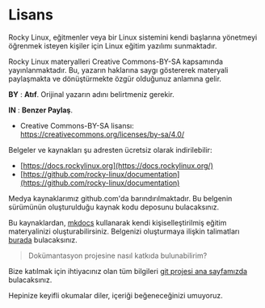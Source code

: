 # Lisans

Rocky Linux, eğitmenler veya bir Linux sistemini kendi başlarına yönetmeyi öğrenmek isteyen kişiler için Linux eğitim yazılımı sunmaktadır.

Rocky Linux materyalleri Creative Commons-BY-SA kapsamında yayınlanmaktadır. Bu, yazarın haklarına saygı göstererek materyali paylaşmakta ve dönüştürmekte özgür olduğunuz anlamına gelir.

**BY** : **Atıf**. Orijinal yazarın adını belirtmeniz gerekir.

**IN** : **Benzer Paylaş**.

- Creative Commons-BY-SA lisansı: https://creativecommons.org/licenses/by-sa/4.0/

Belgeler ve kaynakları şu adresten ücretsiz olarak indirilebilir:

- [https://docs.rockylinux.org](https://docs.rockylinux.org/)
- [https://github.com/rocky-linux/documentation](https://github.com/rocky-linux/documentation)

Medya kaynaklarımız github.com'da barındırılmaktadır. Bu belgenin sürümünün oluşturulduğu kaynak kodu deposunu bulacaksınız.

Bu kaynaklardan, [mkdocs](https://www.mkdocs.org/) kullanarak kendi kişiselleştirilmiş eğitim materyalinizi oluşturabilirsiniz. Belgenizi oluşturmaya ilişkin talimatları [burada](https://github.com/rocky-linux/documentation/tree/main/build_pdf) bulacaksınız.

> Dokümantasyon projesine nasıl katkıda bulunabilirim?

Bize katılmak için ihtiyacınız olan tüm bilgileri [git projesi ana sayfamızda](https://github.com/rocky-linux/documentation) bulacaksınız.

Hepinize keyifli okumalar diler, içeriği beğeneceğinizi umuyoruz.
